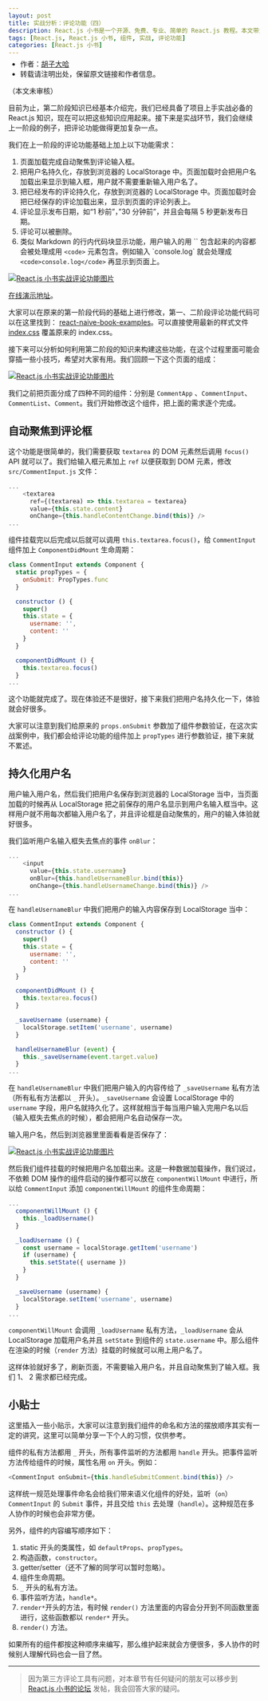 ```yaml
---
layout: post
title: 实战分析：评论功能（四）
description: React.js 小书是一个开源、免费、专业、简单的 React.js 教程。本文带大家一起来学习如何分析、编写评论功能，包括：自动聚焦到评论框、持久化用户名等。本文是评论功能的第四部分。
tags: [React.js, React.js 小书, 组件, 实战, 评论功能]
categories: [React.js 小书]
---
```


<ul style='font-size: 14px; margin-top: -10px;'>
  <li>
    作者：<a href="https://www.zhihu.com/people/hu-zi-da-ha" target="_blank">胡子大哈</a>
  </li>
  <li>转载请注明出处，保留原文链接和作者信息。</li>
</ul>

（本文未审核）

目前为止，第二阶段知识已经基本介绍完，我们已经具备了项目上手实战必备的 React.js 知识，现在可以把这些知识应用起来。接下来是实战环节，我们会继续上一阶段的例子，把评论功能做得更加复杂一点。

我们在上一阶段的评论功能基础上加上以下功能需求：

1. 页面加载完成自动聚焦到评论输入框。
2. 把用户名持久化，存放到浏览器的 LocalStorage 中。页面加载时会把用户名加载出来显示到输入框，用户就不需要重新输入用户名了。
3. 把已经发布的评论持久化，存放到浏览器的 LocalStorage 中。页面加载时会把已经保存的评论加载出来，显示到页面的评论列表上。
4. 评论显示发布日期，如“1 秒前”，”30 分钟前”，并且会每隔 5 秒更新发布日期。
5. 评论可以被删除。
6. 类似 Markdown 的行内代码块显示功能，用户输入的用 \`\` 包含起来的内容都会被处理成用 `<code>` 元素包含。例如输入 \`console.log\` 就会处理成 `<code>console.log</code>` 再显示到页面上。

<a href="http://huzidaha.github.io/static/assets/img/posts/E01D3698-F041-4149-9626-849F023E5638.png" target="_blank">![React.js 小书实战评论功能图片](http://huzidaha.github.io/static/assets/img/posts/E01D3698-F041-4149-9626-849F023E5638.png)</a>

[在线演示地址](https://huzidaha.github.io/react-naive-book-examples/comment-app2/build/index.html)。

大家可以在原来的第一阶段代码的基础上进行修改，第一、二阶段评论功能代码可以在这里找到： [react-naive-book-examples](https://github.com/huzidaha/react-naive-book-examples)。可以直接使用最新的样式文件 [index.css](https://github.com/huzidaha/react-naive-book-examples/blob/master/comment-app2/src/index.css) 覆盖原来的 index.css。

接下来可以分析如何利用第二阶段的知识来构建这些功能，在这个过程里面可能会穿插一些小技巧，希望对大家有用。我们回顾一下这个页面的组成：

<a href="http://huzidaha.github.io/static/assets/img/posts/1.003.png" target="_blank">![React.js 小书实战评论功能图片](http://huzidaha.github.io/static/assets/img/posts/1.003.png)</a>

我们之前把页面分成了四种不同的组件：分别是 `CommentApp` 、`CommentInput`、`CommentList`、`Comment`。我们开始修改这个组件，把上面的需求逐个完成。

## 自动聚焦到评论框

这个功能是很简单的，我们需要获取 `textarea` 的 DOM 元素然后调用 `focus()` API 就可以了。我们给输入框元素加上 `ref` 以便获取到 DOM 元素，修改 `src/CommentInput.js` 文件：

```javascript
...
    <textarea
      ref={(textarea) => this.textarea = textarea}
      value={this.state.content}
      onChange={this.handleContentChange.bind(this)} />
...
```

组件挂载完以后完成以后就可以调用 `this.textarea.focus()`，给 `CommentInput` 组件加上 `ComponentDidMount` 生命周期：

```javascript
class CommentInput extends Component {
  static propTypes = {
    onSubmit: PropTypes.func
  }

  constructor () {
    super()
    this.state = {
      username: '',
      content: ''
    }
  }

  componentDidMount () {
    this.textarea.focus()
  }
...
```

这个功能就完成了。现在体验还不是很好，接下来我们把用户名持久化一下，体验就会好很多。

大家可以注意到我们给原来的 `props.onSubmit` 参数加了组件参数验证，在这次实战案例中，我们都会给评论功能的组件加上 `propTypes` 进行参数验证，接下来就不累述。

## 持久化用户名

用户输入用户名，然后我们把用户名保存到浏览器的 LocalStorage 当中，当页面加载的时候再从 LocalStorage 把之前保存的用户名显示到用户名输入框当中。这样用户就不用每次都输入用户名了，并且评论框是自动聚焦的，用户的输入体验就好很多。

我们监听用户名输入框失去焦点的事件 `onBlur`：

```javascript
...
    <input
      value={this.state.username}
      onBlur={this.handleUsernameBlur.bind(this)}
      onChange={this.handleUsernameChange.bind(this)} />
...
```

在 `handleUsernameBlur` 中我们把用户的输入内容保存到 LocalStorage 当中：

```javascript
class CommentInput extends Component {
  constructor () {
    super()
    this.state = {
      username: '',
      content: ''
    }
  }

  componentDidMount () {
    this.textarea.focus()
  }

  _saveUsername (username) {
    localStorage.setItem('username', username)
  }

  handleUsernameBlur (event) {
    this._saveUsername(event.target.value)
  }
...
```

在 `handleUsernameBlur` 中我们把用户输入的内容传给了 `_saveUsername` 私有方法（所有私有方法都以 `_` 开头）。`_saveUsername` 会设置 LocalStorage 中的 `username` 字段，用户名就持久化了。这样就相当于每当用户输入完用户名以后（输入框失去焦点的时候），都会把用户名自动保存一次。

输入用户名，然后到浏览器里里面看看是否保存了：

<a href="http://huzidaha.github.io/static/assets/img/posts/04093DE1-B4C0-4CBD-B3F8-DF924C9F6799.png" target="_blank">![React.js 小书实战评论功能图片](http://huzidaha.github.io/static/assets/img/posts/04093DE1-B4C0-4CBD-B3F8-DF924C9F6799.png)</a>

然后我们组件挂载的时候把用户名加载出来。这是一种数据加载操作，我们说过，不依赖 DOM 操作的组件启动的操作都可以放在 `componentWillMount` 中进行，所以给 `CommentInput` 添加 `componentWillMount` 的组件生命周期：

```javascript
...
  componentWillMount () {
    this._loadUsername()
  }

  _loadUsername () {
    const username = localStorage.getItem('username')
    if (username) {
      this.setState({ username })
    }
  }

  _saveUsername (username) {
    localStorage.setItem('username', username)
  }
...
```

`componentWillMount` 会调用 `_loadUsername` 私有方法，`_loadUsername` 会从 LocalStorage 加载用户名并且 `setState` 到组件的 `state.username` 中。那么组件在渲染的时候（`render` 方法）挂载的时候就可以用上用户名了。

这样体验就好多了，刷新页面，不需要输入用户名，并且自动聚焦到了输入框。我们 1、 2 需求都已经完成。

## 小贴士

这里插入一些小贴示，大家可以注意到我们组件的命名和方法的摆放顺序其实有一定的讲究，这里可以简单分享一下个人的习惯，仅供参考。

组件的私有方法都用 `_` 开头，所有事件监听的方法都用 `handle` 开头。把事件监听方法传给组件的时候，属性名用 `on` 开头。例如：

```javascript
<CommentInput onSubmit={this.handleSubmitComment.bind(this)} />
```

这样统一规范处理事件命名会给我们带来语义化组件的好处，监听（`on`）`CommentInput` 的 `Submit` 事件，并且交给 `this` 去处理（`handle`）。这种规范在多人协作的时候也会非常方便。

另外，组件的内容编写顺序如下：

1. static 开头的类属性，如 `defaultProps`、`propTypes`。
2. 构造函数，`constructor`。
3. getter/setter（还不了解的同学可以暂时忽略）。
4. 组件生命周期。
5. `_` 开头的私有方法。
6. 事件监听方法，`handle*`。
7. `render*`开头的方法，有时候 `render()` 方法里面的内容会分开到不同函数里面进行，这些函数都以 `render*` 开头。
8. `render()` 方法。

如果所有的组件都按这种顺序来编写，那么维护起来就会方便很多，多人协作的时候别人理解代码也会一目了然。

---

> 因为第三方评论工具有问题，对本章节有任何疑问的朋友可以移步到 <a target="_blank" href="http://scriptoj.com/category/4/react-js-小书交流区">React.js 小书的论坛</a> 发帖，我会回答大家的疑问。
